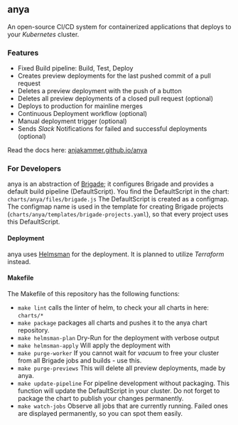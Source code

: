 ## anya

An open-source CI/CD system for containerized applications that deploys to your _Kubernetes_ cluster.

### Features
- Fixed Build pipeline: Build, Test, Deploy
- Creates preview deployments for the last pushed commit of a pull request
- Deletes a preview deployment with the push of a button
- Deletes all preview deployments of a closed pull request (optional)
- Deploys to production for mainline merges
- Continuous Deployment workflow (optional)
- Manual deployment trigger (optional)
- Sends _Slack_ Notifications for failed and successful deployments (optional)

Read the docs here: [anjakammer.github.io/anya](https://anjakammer.github.io/anya/)

### For Developers
anya is an abstraction of [Brigade](https://github.com/Azure/brigade); it configures Brigade and provides a default build pipeline (DefaultScript). You find the DefaultScript in the chart: `charts/anya/files/brigade.js`
The DefaultScript is created as a configmap. The configmap name is used in the template for creating Brigade projects (`charts/anya/templates/brigade-projects.yaml`), so that every project uses this DefaultScript.

#### Deployment
anya uses [Helmsman](https://github.com/Praqma/helmsman) for the deployment. It is planned to utilize _Terraform_ instead.

#### Makefile
The Makefile of this repository has the following functions:
- `make lint` calls the linter of helm, to check your all charts in here: `charts/*`
- `make package` packages all charts and pushes it to the anya chart repository.
- `make helmsman-plan` Dry-Run for the deployment with verbose output
- `make helmsman-apply` Will apply the deployment with
- `make purge-worker` If you cannot wait for _vacuum_ to free your cluster from all Brigade jobs and builds - use this.
- `make purge-previews` This will delete all preview deployments, made by anya.
- `make update-pipeline` For pipeline development without packaging. This function will update the DefaultScript in your cluster. Do not forget to package the chart to publish your changes permanently.
- `make watch-jobs` Observe all jobs that are currently running. Failed ones are displayed permanently, so you can spot them easily.
